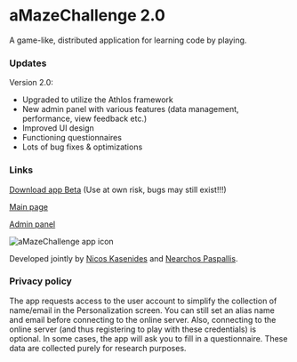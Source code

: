# aMazeChallenge 2.0
A game-like, distributed application for learning code by playing.

### Updates

Version 2.0:
* Upgraded to utilize the Athlos framework
* New admin panel with various features (data management, performance, view feedback etc.)
* Improved UI design
* Functioning questionnaires
* Lots of bug fixes & optimizations

[comment]: <> (Get it from [Google Play]&#40;https://play.google.com/store/apps/details?id=org.inspirecenter.amazechallenge&#41;.)

### Links

[Download app Beta](https://github.com/nkasenides/aMazeChallenge2.0/raw/main/android/apks/aMazeChallenge-2.0.0.apk)
(Use at own risk, bugs may still exist!!!)

[Main page](https://amazechallenge2.oa.r.appspot.com/)

[Admin panel](https://amazechallenge2.oa.r.appspot.com/admin/)

![aMazeChallenge app icon](https://raw.githubusercontent.com/nearchos/aMazeChallenge/master/artwork/amaze_logo-web.png)

Developed jointly by [Nicos Kasenides]( https://github.com/nkasenides ) and [Nearchos Paspallis]( https://github.com/nearchos ).

### Privacy policy
The app requests access to the user account to simplify the collection of name/email in the Personalization screen. You can still set an alias name and email before connecting to the online server. Also, connecting to the online server (and thus registering to play with these credentials) is optional.
In some cases, the app will ask you to fill in a questionnaire. These data are collected purely for research purposes.
